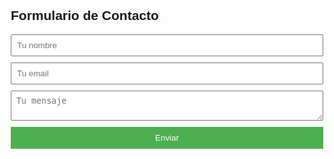 <!DOCTYPE html>
<html lang="es">
<head>
    <meta charset="UTF-8">
    <meta name="viewport" content="width=device-width, initial-scale=1.0">
    <title>Formulario de Contacto</title>
    <style>
        body {
            font-family: Arial, sans-serif;
            max-width: 500px;
            margin: 20px auto;
            padding: 0 20px;
        }
        form {
            display: flex;
            flex-direction: column;
        }
        input, textarea {
            margin-bottom: 10px;
            padding: 8px;
        }
        input[type="submit"] {
            background-color: #4CAF50;
            color: white;
            border: none;
            padding: 10px;
            cursor: pointer;
        }
    </style>
</head>
<body>
    <h2>Formulario de Contacto</h2>
    <form action="https://formspree.io/f/TU_EMAIL_AQUI" method="POST">
        <input type="text" name="nombre" placeholder="Tu nombre" required>
        <input type="email" name="email" placeholder="Tu email" required>
        <textarea name="mensaje" placeholder="Tu mensaje" required></textarea>
        <input type="submit" value="Enviar">
    </form>
</body>
</html>
